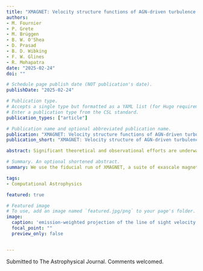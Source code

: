 ```yaml
---
title: "XMAGNET: Velocity structure functions of AGN-driven turbulence in the multiphase intracluster medium"
authors:
- M. Fournier
- P. Grete
- M. Brüggen
- B. W. O'Shea
- D. Prasad
- B. D. Wibking
- F. W. Glines
- R. Mohapatra
date: "2025-02-24"
doi: ""

# Schedule page publish date (NOT publication's date).
publishDate: "2025-02-24"

# Publication type.
# Accepts a single type but formatted as a YAML list (for Hugo requirements).
# Enter a publication type from the CSL standard.
publication_types: ["article"]

# Publication name and optional abbreviated publication name.
publication: "XMAGNET: Velocity structure functions of AGN-driven turbulence in the multiphase intracluster medium"
publication_short: "XMAGNET: Velocity structure of AGN-driven turbulence"

abstract: Significant theoretical and observational efforts are underway to investigate the properties of turbulence in the hot plasma that pervades galaxy clusters. Spectroscopy has been used to study the projected line of sight velocities in both the hot intracluster medium and the cold gas phase using optical and X-ray telescopes. We characterize the velocity structure functions (VSFs) of the multiphase intracluster medium in a simulated galaxy cluster core.

# Summary. An optional shortened abstract.
summary: We use the fiducial run of XMAGNET, a suite of exascale magneto-hydrodynamical simulations of a cool-core cluster, to investigate the velocity structure functions of the multiphase intracluster medium.

tags:
- Computational Astrophysics

featured: true

# Featured image
# To use, add an image named `featured.jpg/png` to your page's folder. 
image:
  caption: 'emission-weighted projection of the line of sight velocity for the inner 80 kpc of our simulated box, at $t=3.2$ Gyr.'
  focal_point: ""
  preview_only: false


---
```


Submitted to The Astrophysical Journal. Comments welcomed.